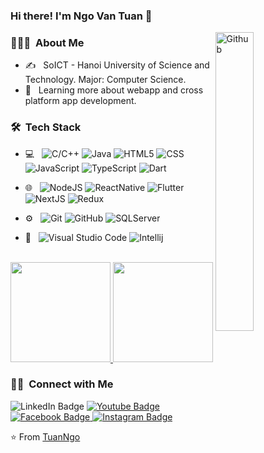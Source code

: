 ### Hi there! I'm Ngo Van Tuan 👋
<img width="35%" align="right" alt="Github" src="https://user-images.githubusercontent.com/48678280/88862734-4903af80-d201-11ea-968b-9c939d88a37c.gif" />
<h3> 👨🏻‍💻 &nbsp;About Me </h3>

- ✍️ &nbsp; SoICT - Hanoi University of Science and Technology. Major: Computer Science.
- 🌱 &nbsp; Learning more about webapp and cross platform app development.

<h3> 🛠 &nbsp;Tech Stack</h3>

- 💻 &nbsp;
  ![C/C++](https://img.shields.io/badge/-C/C++-333333?style=flat&logo=C%2B%2B&logoColor=00599C)
  ![Java](https://img.shields.io/badge/-Java-333333?style=flat&logo=Java&logoColor=007396)
  ![HTML5](https://img.shields.io/badge/-HTML5-333333?style=flat&logo=HTML5)
  ![CSS](https://img.shields.io/badge/-CSS-333333?style=flat&logo=CSS3&logoColor=1572B6)
  ![JavaScript](https://img.shields.io/badge/-JavaScript-333333?style=flat&logo=javascript)
  ![TypeScript](https://img.shields.io/badge/-TypeScript-333333?style=flat&logo=typescript)
  ![Dart](https://img.shields.io/badge/-Dart-333333?style=flat&logo=dart)
  
- 🌐 &nbsp;
  ![NodeJS](https://img.shields.io/badge/-NodeJS-333333?style=flat&logo=nodejs)
  ![ReactNative](https://img.shields.io/badge/-ReactNative-333333?style=flat&logo=reactnative)
  ![Flutter](https://img.shields.io/badge/-Flutter-333333?style=flat&logo=flutter)
  ![NextJS](https://img.shields.io/badge/-NextJS-333333?style=flat&logo=nextjs)
  ![Redux](https://img.shields.io/badge/-Redux-333333?style=flat&logo=redux)
- ⚙️ &nbsp;
  ![Git](https://img.shields.io/badge/-Git-333333?style=flat&logo=git)
  ![GitHub](https://img.shields.io/badge/-GitHub-333333?style=flat&logo=github)
  ![SQLServer](https://img.shields.io/badge/-SQL%20Server-333333?logo=Microsoft-SQL-Server&style=flat)
- 🔧 &nbsp;
  ![Visual Studio Code](https://img.shields.io/badge/-Visual%20Studio%20Code-333333?style=flat&logo=visual-studio-code&logoColor=007ACC)
  ![Intellij](https://img.shields.io/badge/-Intellij-333333?style=flat&logo=intellij-ide&logoColor=2C2255)

<br/>

<a href="https://github.com/tuan0342">
  <img height="160em" src="https://github-readme-stats.vercel.app/api?username=tuan0342&theme=buefy&show_icons=true" />
  <img height="160em" src="https://github-readme-stats.vercel.app/api/top-langs/?username=tuan0342&theme=buefy&layout=compact" />
</a>

<br/>

<h3> 🤝🏻 &nbsp;Connect with Me </h3>

<p>

<div id="badges" align="center>
  <a href="https://www.linkedin.com/in/tu%E1%BA%A5n-ng%C3%B4-v%C4%83n-895784210">
    <img src="https://img.shields.io/badge/LinkedIn-blue?style=for-the-badge&logo=linkedin&logoColor=white" alt="LinkedIn Badge"/>
  </a>
  <a href="https://www.youtube.com/channel/UCHkEIxT4xkqPgcOM71b0AZQ">
    <img src="https://img.shields.io/badge/YouTube-red?style=for-the-badge&logo=youtube&logoColor=white" alt="Youtube Badge"/>
  </a>
  <a href="https://www.facebook.com/TuanNgoMomon342">
    <img src="https://img.shields.io/badge/Facebook-blue?style=for-the-badge&logo=facebook&logoColor=white" alt="Facebook Badge"/>  
  </a>
  <a href="https://www.instagram.com/ngotuan342/">
    <img src="https://img.shields.io/badge/Instagram-red?style=for-the-badge&logo=instagram&logoColor=white" alt="Instagram Badge"/>
  </a>
</div>

⭐️ From [TuanNgo](https://github.com/tuan0342)
#
